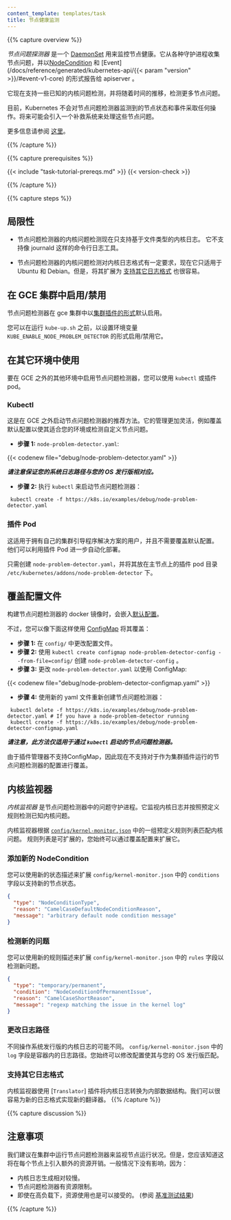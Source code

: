 ```yaml
---
content_template: templates/task
title: 节点健康监测
---
```

<!-- 
---
reviewers:
- Random-Liu
- dchen1107
content_template: templates/task
title: Monitor Node Health
--- 
-->

{{% capture overview %}}

*节点问题探测器* 是一个 [DaemonSet](/zh/docs/concepts/workloads/controllers/daemonset/) 用来监控节点健康。它从各种守护进程收集节点问题，并以[NodeCondition](/zh/docs/concepts/architecture/nodes/#condition) 和 [Event](/docs/reference/generated/kubernetes-api/{{< param "version" >}}/#event-v1-core) 的形式报告给 apiserver 。 
<!-- 
*Node problem detector* is a [DaemonSet](/docs/concepts/workloads/controllers/daemonset/) monitoring the
node health. It collects node problems from various daemons and reports them
to the apiserver as [NodeCondition](/docs/concepts/architecture/nodes/#condition)
and [Event](/docs/reference/generated/kubernetes-api/{{< param "version" >}}/#event-v1-core). 
-->

<!-- 
It supports some known kernel issue detection now, and will detect more and
more node problems over time. 
-->
它现在支持一些已知的内核问题检测，并将随着时间的推移，检测更多节点问题。

<!-- 
Currently Kubernetes won't take any action on the node conditions and events
generated by node problem detector. In the future, a remedy system could be
introduced to deal with node problems. 
-->
目前，Kubernetes 不会对节点问题检测器监测到的节点状态和事件采取任何操作。将来可能会引入一个补救系统来处理这些节点问题。

<!-- 
See more information
[here](https://github.com/kubernetes/node-problem-detector). 
-->
更多信息请参阅 [这里](https://github.com/kubernetes/node-problem-detector)。

{{% /capture %}}

{{% capture prerequisites %}}

{{< include "task-tutorial-prereqs.md" >}} {{< version-check >}}

{{% /capture %}}

{{% capture steps %}}

<!-- 
## Limitations 
-->
## 局限性

<!-- 
* The kernel issue detection of node problem detector only supports file based
kernel log now. It doesn't support log tools like journald. 
-->
* 节点问题检测器的内核问题检测现在只支持基于文件类型的内核日志。 它不支持像 journald 这样的命令行日志工具。

<!-- 
* The kernel issue detection of node problem detector has assumption on kernel
log format, and now it only works on Ubuntu and Debian. However, it is easy to extend
it to [support other log format](/docs/tasks/debug-application-cluster/monitor-node-health/#support-other-log-format). 
-->
* 节点问题检测器的内核问题检测对内核日志格式有一定要求，现在它只适用于 Ubuntu 和 Debian。但是，将其扩展为 [支持其它日志格式](/docs/tasks/debug-application-cluster/monitor-node-health/#support-other-log-format) 也很容易。

<!-- 
## Enable/Disable in GCE cluster 
-->
## 在 GCE 集群中启用/禁用

<!-- 
Node problem detector is [running as a cluster addon](/docs/setup/cluster-large/#addon-resources) enabled by default in the
gce cluster. 
-->
节点问题检测器在 gce 集群中以[集群插件的形式](/docs/setup/cluster-large/#addon-resources)默认启用。

<!-- 
You can enable/disable it by setting the environment variable
`KUBE_ENABLE_NODE_PROBLEM_DETECTOR` before `kube-up.sh`. 
-->
您可以在运行 `kube-up.sh` 之前，以设置环境变量 `KUBE_ENABLE_NODE_PROBLEM_DETECTOR` 的形式启用/禁用它。

<!-- 
## Use in Other Environment 
-->
## 在其它环境中使用

<!-- 
To enable node problem detector in other environment outside of GCE, you can use
either `kubectl` or addon pod. 
-->
要在 GCE 之外的其他环境中启用节点问题检测器，您可以使用 `kubectl` 或插件 pod。

<!-- 
### Kubectl 
-->
### Kubectl

<!-- 
This is the recommended way to start node problem detector outside of GCE. It
provides more flexible management, such as overwriting the default
configuration to fit it into your environment or detect
customized node problems. 
-->
这是在 GCE 之外启动节点问题检测器的推荐方法。它的管理更加灵活，例如覆盖默认配置以使其适合您的环境或检测自定义节点问题。

<!-- 
* **Step 1:** `node-problem-detector.yaml`: 
-->
* **步骤 1:** `node-problem-detector.yaml`:

{{< codenew file="debug/node-problem-detector.yaml" >}}


<!-- 
***Notice that you should make sure the system log directory is right for your
OS distro.*** 
-->
***请注意保证您的系统日志路径与您的 OS 发行版相对应。***

<!-- 
* **Step 2:** Start node problem detector with `kubectl`: 
-->
* **步骤 2:** 执行 `kubectl` 来启动节点问题检测器：

```shell
 kubectl create -f https://k8s.io/examples/debug/node-problem-detector.yaml
```

<!-- 
### Addon Pod 
-->
### 插件 Pod

<!-- 
This is for those who have their own cluster bootstrap solution, and don't need
to overwrite the default configuration. They could leverage the addon pod to
further automate the deployment. 
-->
这适用于拥有自己的集群引导程序解决方案的用户，并且不需要覆盖默认配置。 他们可以利用插件 Pod 进一步自动化部署。

<!-- 
Just create `node-problem-detector.yaml`, and put it under the addon pods directory
`/etc/kubernetes/addons/node-problem-detector` on master node. 
-->
只需创建 `node-problem-detector.yaml`，并将其放在主节点上的插件 pod 目录 `/etc/kubernetes/addons/node-problem-detector` 下。


<!-- 
## Overwrite the Configuration 
-->
## 覆盖配置文件

<!-- 
The [default configuration](https://github.com/kubernetes/node-problem-detector/tree/v0.1/config)
is embedded when building the docker image of node problem detector. 
-->
构建节点问题检测器的 docker 镜像时，会嵌入[默认配置](https://github.com/kubernetes/node-problem-detector/tree/v0.1/config)。

<!-- 
However, you can use [ConfigMap](/docs/tasks/configure-pod-container/configure-pod-configmap/) to overwrite it
following the steps: 
-->
不过，您可以像下面这样使用 [ConfigMap](/docs/tasks/configure-pod-container/configure-pod-configmap/) 将其覆盖：

<!-- 
* **Step 1:** Change the config files in `config/`.
* **Step 2:** Create the ConfigMap `node-problem-detector-config` with `kubectl create configmap
node-problem-detector-config --from-file=config/`.
* **Step 3:** Change the `node-problem-detector.yaml` to use the ConfigMap:
 -->
* **步骤 1:** 在 `config/` 中更改配置文件。
* **步骤 2:** 使用 `kubectl create configmap node-problem-detector-config --from-file=config/` 创建 `node-problem-detector-config` 。
* **步骤 3:** 更改 `node-problem-detector.yaml` 以使用 ConfigMap:

{{< codenew file="debug/node-problem-detector-configmap.yaml" >}}


<!-- 
* **Step 4:** Re-create the node problem detector with the new yaml file: 
-->
* **步骤 4:** 使用新的 yaml 文件重新创建节点问题检测器：

```shell
 kubectl delete -f https://k8s.io/examples/debug/node-problem-detector.yaml # If you have a node-problem-detector running
 kubectl create -f https://k8s.io/examples/debug/node-problem-detector-configmap.yaml
```

<!-- 
***Notice that this approach only applies to node problem detector started with `kubectl`.*** 
-->
***请注意，此方法仅适用于通过 `kubectl` 启动的节点问题检测器。***

<!-- 
For node problem detector running as cluster addon, because addon manager doesn't support
ConfigMap, configuration overwriting is not supported now. 
-->
由于插件管理器不支持ConfigMap，因此现在不支持对于作为集群插件运行的节点问题检测器的配置进行覆盖。

<!-- 
## Kernel Monitor 
-->
## 内核监视器

<!-- 
*Kernel Monitor* is a problem daemon in node problem detector. It monitors kernel log
and detects known kernel issues following predefined rules. 
-->
*内核监视器* 是节点问题检测器中的问题守护进程。它监视内核日志并按照预定义规则检测已知内核问题。

<!-- 
The Kernel Monitor matches kernel issues according to a set of predefined rule list in
[`config/kernel-monitor.json`](https://github.com/kubernetes/node-problem-detector/blob/v0.1/config/kernel-monitor.json).
The rule list is extensible, and you can always extend it by overwriting the
configuration. 
-->
内核监视器根据 [`config/kernel-monitor.json`](https://github.com/kubernetes/node-problem-detector/blob/v0.1/config/kernel-monitor.json) 中的一组预定义规则列表匹配内核问题。
规则列表是可扩展的，您始终可以通过覆盖配置来扩展它。

<!-- 
### Add New NodeConditions 
-->
### 添加新的 NodeCondition

<!-- 
To support new node conditions, you can extend the `conditions` field in
`config/kernel-monitor.json` with new condition definition: 
-->
您可以使用新的状态描述来扩展 `config/kernel-monitor.json` 中的 `conditions` 字段以支持新的节点状态。

```json
{
  "type": "NodeConditionType",
  "reason": "CamelCaseDefaultNodeConditionReason",
  "message": "arbitrary default node condition message"
}
```

<!-- 
### Detect New Problems 
-->
### 检测新的问题

<!-- 
To detect new problems, you can extend the `rules` field in `config/kernel-monitor.json`
with new rule definition: 
-->
您可以使用新的规则描述来扩展 `config/kernel-monitor.json` 中的 `rules` 字段以检测新问题。

```json
{
  "type": "temporary/permanent",
  "condition": "NodeConditionOfPermanentIssue",
  "reason": "CamelCaseShortReason",
  "message": "regexp matching the issue in the kernel log"
}
```

<!-- 
### Change Log Path 
-->
### 更改日志路径

<!-- 
Kernel log in different OS distros may locate in different path. The `log`
field in `config/kernel-monitor.json` is the log path inside the container.
You can always configure it to match your OS distro. 
-->
不同操作系统发行版的内核日志的可能不同。 `config/kernel-monitor.json` 中的 `log` 字段是容器内的日志路径。您始终可以修改配置使其与您的 OS 发行版匹配。

<!-- 
### Support Other Log Format 
-->
### 支持其它日志格式

<!-- 
Kernel monitor uses [`Translator`](https://github.com/kubernetes/node-problem-detector/blob/v0.1/pkg/kernelmonitor/translator/translator.go)
plugin to translate kernel log the internal data structure. It is easy to
implement a new translator for a new log format. 
-->
内核监视器使用 [`Translator`] 插件将内核日志转换为内部数据结构。我们可以很容易为新的日志格式实现新的翻译器。
{{% /capture %}}

{{% capture discussion %}}

<!-- 
## Caveats 
-->
## 注意事项 

<!-- 
It is recommended to run the node problem detector in your cluster to monitor
the node health. However, you should be aware that this will introduce extra
resource overhead on each node. Usually this is fine, because: 
-->
我们建议在集群中运行节点问题检测器来监视节点运行状况。但是，您应该知道这将在每个节点上引入额外的资源开销。一般情况下没有影响，因为：

<!-- 
* The kernel log is generated relatively slowly.
* Resource limit is set for node problem detector.
* Even under high load, the resource usage is acceptable.
(see [benchmark result](https://github.com/kubernetes/node-problem-detector/issues/2#issuecomment-220255629)) 
-->
* 内核日志生成相对较慢。
* 节点问题检测器有资源限制。
* 即使在高负载下，资源使用也是可以接受的。
(参阅 [基准测试结果](https://github.com/kubernetes/node-problem-detector/issues/2#issuecomment-220255629)) 

{{% /capture %}}
